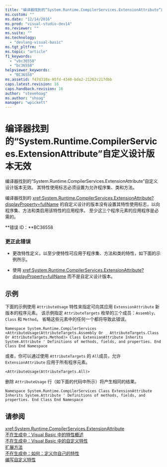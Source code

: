 ```yaml
---
title: "编译器找到的“System.Runtime.CompilerServices.ExtensionAttribute”自定义设计版本无效 | Microsoft Docs"
ms.custom: ""
ms.date: "12/14/2016"
ms.prod: "visual-studio-dev14"
ms.reviewer: ""
ms.suite: ""
ms.technology: 
  - "devlang-visual-basic"
ms.tgt_pltfrm: ""
ms.topic: "article"
f1_keywords: 
  - "vbc36558"
  - "bc36558"
helpviewer_keywords: 
  - "BC36558"
ms.assetid: f47d310a-95fd-4340-bda2-21262c217dbb
caps.latest.revision: 16
caps.handback.revision: 16
author: "stevehoag"
ms.author: "shoag"
manager: "wpickett"
---
```

# 编译器找到的“System.Runtime.CompilerServices.ExtensionAttribute”自定义设计版本无效
编译器找到的“System.Runtime.CompilerServices.ExtensionAttribute”自定义设计版本无效。 其特性使用标志必须设置为允许程序集、类和方法。  
  
 编译器找到的 <xref:System.Runtime.CompilerServices.ExtensionAttribute?displayProperty=fullName> 的自定义设计的版本没有设置其特性使用标志，以向程序集、方法和类启用该特性的应用程序。 至少这三个程序元素的应用程序是必需的。  
  
 **错误 ID：**BC36558  
  
### 更正此错误  
  
-   更改特性定义，以至少使特性可应用于程序集、方法和类的特性，如下面的示例所示。  
  
-   使用 <xref:System.Runtime.CompilerServices.ExtensionAttribute?displayProperty=fullName> 而不是自定义设计版本。  
  
## 示例  
 下面的示例使用 `AttributeUsage` 特性来指定可向其应用 `ExtensionAttribute` 新版本的程序元素。 该示例指定 `AttributeTargets` 枚举的三个成员：`Assembly`、`Class` 和 `Method`。 省略这些元素中的任何一个都将导致此错误。  
  
```  
Namespace System.Runtime.CompilerServices <AttributeUsage(AttributeTargets.Assembly Or _ AttributeTargets.Class Or AttributeTargets.Method)> Class ExtensionAttribute Inherits System.Attribute ' Definitions of methods, fields, and properties. End Class End Namespace  
```  
  
 或者，你可以通过使用 `AttributeTargets` 的 `All`成员，允许 `ExtensionAttribute` 应用于所有程序元素。  
  
```  
<AttributeUsage(AttributeTargets.All)>  
```  
  
 删除 `AttributeUsage` 行（如下面的代码中所示）将产生相同的结果。  
  
```  
Namespace System.Runtime.CompilerServices Class ExtensionAttribute Inherits System.Attribute ' Definitions of methods, fields, and properties. End Class End Namespace  
```  
  
## 请参阅  
 <xref:System.Runtime.CompilerServices.ExtensionAttribute>   
 [不在生成中：Visual Basic 中的特性概述](http://msdn.microsoft.com/zh-cn/0d0cff64-892d-4f57-83bd-bef388553d4f)   
 [不在生成中：Visual Basic 中的自定义特性](http://msdn.microsoft.com/zh-cn/d72d8a5c-8f64-4614-b15b-cad66845d047)   
 [扩展方法](../../visual-basic/programming-guide/language-features/procedures/extension-methods.md)   
 [不在生成中：如何：定义你自己的特性](http://msdn.microsoft.com/zh-cn/039609c4-ec43-4f44-945f-aa3b5b535c6a)   
 [编写自定义特性](../Topic/Writing%20Custom%20Attributes.md)